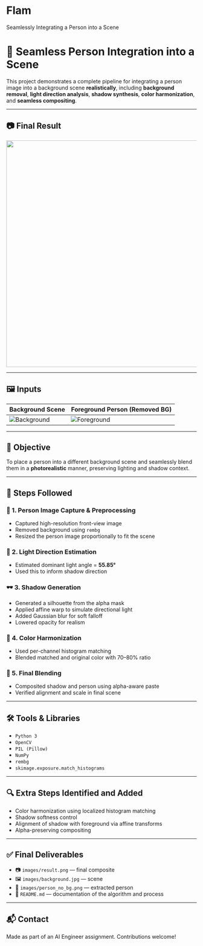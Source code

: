# Flam
 Seamlessly Integrating a Person into a Scene
# 🧠 Seamless Person Integration into a Scene

This project demonstrates a complete pipeline for integrating a person image into a background scene **realistically**, including **background removal**, **light direction analysis**, **shadow synthesis**, **color harmonization**, and **seamless compositing**.

---

## 📷 Final Result

<p align="center">
  <img src="images/result.png" width="600">
</p>

---

## 🖼️ Inputs

| Background Scene                         | Foreground Person (Removed BG)       |
|------------------------------------------|--------------------------------------|
| ![Background](images/background.jpg)     | ![Foreground](images/person_no_bg.png) |

---

## 🎯 Objective

To place a person into a different background scene and seamlessly blend them in a **photorealistic** manner, preserving lighting and shadow context.

---

## 📌 Steps Followed

### 🧩 1. Person Image Capture & Preprocessing
- Captured high-resolution front-view image
- Removed background using `rembg`
- Resized the person image proportionally to fit the scene

### 🔦 2. Light Direction Estimation
- Estimated dominant light angle = **55.85°**
- Used this to inform shadow direction

### 🕶️ 3. Shadow Generation
- Generated a silhouette from the alpha mask
- Applied affine warp to simulate directional light
- Added Gaussian blur for soft falloff
- Lowered opacity for realism

### 🎨 4. Color Harmonization
- Used per-channel histogram matching
- Blended matched and original color with 70–80% ratio

### 🧵 5. Final Blending
- Composited shadow and person using alpha-aware paste
- Verified alignment and scale in final scene

---

## 🛠️ Tools & Libraries

- `Python 3`
- `OpenCV`
- `PIL (Pillow)`
- `NumPy`
- `rembg`
- `skimage.exposure.match_histograms`

---

## 🔍 Extra Steps Identified and Added

- Color harmonization using localized histogram matching
- Shadow softness control
- Alignment of shadow with foreground via affine transforms
- Alpha-preserving compositing

---

## ✅ Final Deliverables

- 📷 `images/result.png` — final composite
- 🖼️ `images/background.jpg` — scene
- 👤 `images/person_no_bg.png` — extracted person
- 📄 `README.md` — documentation of the algorithm and process

---

## 📬 Contact

Made as part of an AI Engineer assignment. Contributions welcome!
